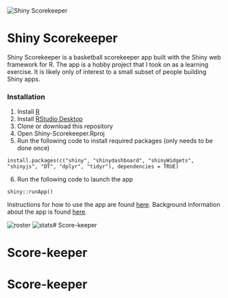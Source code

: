 ![Shiny Scorekeeper](docs/img/scorekeeper.png)

# Shiny Scorekeeper

Shiny Scorekeeper is a basketball scorekeeper app built with the Shiny web framework for R. The app is a hobby project that I took on as a learning exercise. It is likely only of interest to a small subset of people building Shiny apps. 

### Installation

1. Install [R](https://www.r-project.org)
2. Install [RStudio Desktop](https://posit.co/download/rstudio-desktop/)
3. Clone or download this repository
4. Open Shiny-Scorekeeper.Rproj
5. Run the following code to install required packages (only needs to be done once)
```
install.packages(c("shiny", "shinydashboard", "shinyWidgets", "shinyjs", "DT", "dplyr", "tidyr"), dependencies = TRUE)
```
6. Run the following code to launch the app
```
shiny::runApp()
```

Instructions for how to use the app are found [here](https://github.com/hinkelman/Shiny-Scorekeeper/blob/master/instructions.md). Background information about the app is found [here](https://github.com/hinkelman/Shiny-Scorekeeper/blob/master/background.md). 

![roster](docs/img/roster.png)
![stats](docs/img/stats.png)# Score-keeper
# Score-keeper
# Score-keeper
